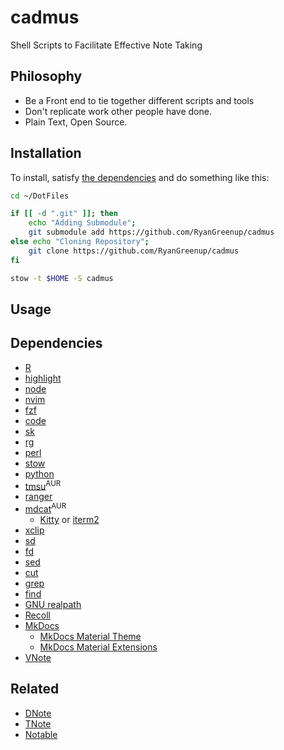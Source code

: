 # cadmus
Shell Scripts to Facilitate Effective Note Taking

## Philosophy

- Be a Front end to tie together different scripts and tools
- Don't replicate work other people have done.
- Plain Text, Open Source.

## Installation

To install, satisfy [the dependencies](#Dependencies) and do something like this:

```bash
cd ~/DotFiles

if [[ -d ".git" ]]; then
    echo "Adding Submodule";
    git submodule add https://github.com/RyanGreenup/cadmus
else echo "Cloning Repository";
    git clone https://github.com/RyanGreenup/cadmus
fi

stow -t $HOME -S cadmus
```

## Usage

## Dependencies

- [R](https://en.wikipedia.org/wiki/R_(programming_language))
- [highlight](https://www.archlinux.org/packages/community/x86_64/highlight/)
- [node](https://nodejs.org/en/)
- [nvim](https://neovim.io/)
- [fzf](https://github.com/junegunn/fzf)
- [code](https://github.com/lotabout/skim)
- [sk](https://github.com/lotabout/skim)
- [rg](https://www.google.com/search?client=firefox-b-d&q=ripgrep+github)
- [perl](https://wiki.archlinux.org/index.php/Perl)
- [stow](https://www.google.com/search?client=firefox-b-d&q=gnu+stow)
- [python](https://www.python.org/download/releases/3.0/)
- [tmsu](https://aur.archlinux.org/packages/tmsu/)<sup>AUR</sup>
- [ranger](https://www.archlinux.org/packages/community/any/ranger/)
- [mdcat](https://aur.archlinux.org/packages/mdcat/)<sup>AUR</sup>
  - [Kitty](https://sw.kovidgoyal.net/kitty/) or [iterm2](https://www.iterm2.com/)
- [xclip](https://www.archlinux.org/packages/extra/x86_64/xclip/)
- [sd](https://github.com/chmln/sd)
- [fd](https://github.com/sharkdp/fd)
- [sed](https://www.gnu.org/software/sed/)
- [cut](https://www.gnu.org/software/coreutils/manual/html_node/The-cut-command.html)
- [grep](https://www.gnu.org/software/grep/)
- [find](https://man7.org/linux/man-pages/man1/find.1.html)
- [GNU realpath](https://www.gnu.org/software/coreutils/manual/html_node/realpath-invocation.html#realpath-invocation)
- [Recoll](https://www.lesbonscomptes.com/recoll/)
- [MkDocs](https://pypi.org/project/mkdocs-material-extensions/)
    - [MkDocs Material Theme](https://github.com/squidfunk/mkdocs-material)
    - [MkDocs Material Extensions](https://pypi.org/project/mkdocs-material-extensions/)
- [VNote](https://github.com/tamlok/vnote)


## Related

- [DNote]
- [TNote]
- [Notable] 

[Notable]: https://github.com/notable/notable
[TNote]: https://github.com/tasdikrahman/tnote
[DNote]: https://github.com/dnote
